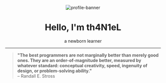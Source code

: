 <p align="center">
  <img src="https://imgur.com/a/ahGFPxL" alt="profile-banner" />
</p>

<h1 align="center">Hello, I'm th4N1eL</h1>
<p align="center">
  a newborn learner
</p>

---

> **"The best programmers are not marginally better than merely good ones. They are an order-of-magnitude better, measured by whatever standard: conceptual creativity, speed, ingenuity of design, or problem-solving ability."**  
> – Randall E. Stross
